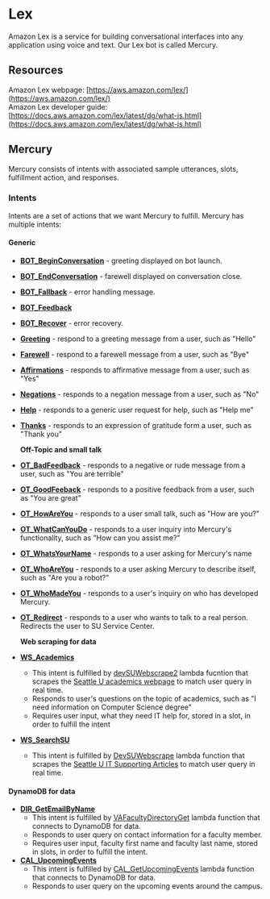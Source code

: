 # Lex

Amazon Lex is a service for building conversational interfaces into any application using voice and text. Our Lex bot is called Mercury.

## **Resources**

Amazon Lex webpage: [https://aws.amazon.com/lex/](https://aws.amazon.com/lex/)  
Amazon Lex developer guide: [https://docs.aws.amazon.com/lex/latest/dg/what-is.html](https://docs.aws.amazon.com/lex/latest/dg/what-is.html)

## **Mercury**

Mercury consists of intents with associated sample utterances, slots, fulfillment action, and responses.

### Intents

Intents are a set of actions that we want Mercury to fulfill. Mercury has multiple intents:

#### **Generic**

* [**BOT_BeginConversation**](https://us-west-2.console.aws.amazon.com/lex/home?region=us-west-2#bot-editor:bot=Mercury) - greeting displayed on bot launch.
* [**BOT_EndConversation**](https://us-west-2.console.aws.amazon.com/lex/home?region=us-west-2#bot-editor:bot=Mercury) - farewell displayed on conversation close.
* [**BOT_Fallback**](https://us-west-2.console.aws.amazon.com/lex/home?region=us-west-2#bot-editor:bot=Mercury) - error handling message.
* [**BOT_Feedback**](https://us-west-2.console.aws.amazon.com/lex/home?region=us-west-2#bot-editor:bot=Mercury)
* [**BOT_Recover**](https://us-west-2.console.aws.amazon.com/lex/home?region=us-west-2#bot-editor:bot=Mercury) - error recovery.
* [**Greeting**](https://us-west-2.console.aws.amazon.com/lex/home?region=us-west-2#bot-editor:bot=Mercury) - respond to a greeting message from a user, such as "Hello"
* [**Farewell**](https://us-west-2.console.aws.amazon.com/lex/home?region=us-west-2#bot-editor:bot=Mercury) - respond to a farewell message from a user, such as "Bye"
* [**Affirmations**](https://us-west-2.console.aws.amazon.com/lex/home?region=us-west-2#bot-editor:bot=Mercury) - responds to affirmative message from a user, such as "Yes"
* [**Negations**](https://us-west-2.console.aws.amazon.com/lex/home?region=us-west-2#bot-editor:bot=Mercury) - responds to a negation message from a user, such as "No"
* [**Help**](https://us-west-2.console.aws.amazon.com/lex/home?region=us-west-2#bot-editor:bot=Mercury) - responds to a generic user request for help, such as "Help me"
* [**Thanks**](https://us-west-2.console.aws.amazon.com/lex/home?region=us-west-2#bot-editor:bot=Mercury) - responds to an expression of gratitude form a user, such as "Thank you"

  **Off-Topic and small talk**

* [**OT\_BadFeedback**](https://us-west-2.console.aws.amazon.com/lex/home?region=us-west-2#bot-editor:bot=Mercury) - responds to a negative or rude message from a user, such as "You are terrible"
* [**OT\_GoodFeeback**](https://us-west-2.console.aws.amazon.com/lex/home?region=us-west-2#bot-editor:bot=Mercury) - responds to a positive feedback from a user, such as "You are great" 
* [**OT\_HowAreYou**](https://us-west-2.console.aws.amazon.com/lex/home?region=us-west-2#bot-editor:bot=Mercury) - responds to a user small talk, such as "How are you?"
* [**OT\_WhatCanYouDo**](https://us-west-2.console.aws.amazon.com/lex/home?region=us-west-2#bot-editor:bot=Mercury) - responds to a user inquiry into Mercury's functionality, such as "How can you assist me?"
* [**OT\_WhatsYourName**](https://us-west-2.console.aws.amazon.com/lex/home?region=us-west-2#bot-editor:bot=Mercury) - responds to a user asking for Mercury's name
* [**OT\_WhoAreYou**](https://us-west-2.console.aws.amazon.com/lex/home?region=us-west-2#bot-editor:bot=Mercury) - responds to a user asking Mercury to describe itself, such as "Are you a robot?"
* [**OT\_WhoMadeYou**](https://us-west-2.console.aws.amazon.com/lex/home?region=us-west-2#bot-editor:bot=Mercury) - responds to a user's inquiry on who has developed Mercury.
* [**OT\_Redirect**](https://us-west-2.console.aws.amazon.com/lex/home?region=us-west-2#bot-editor:bot=Mercury) - responds to a user who wants to talk to a real person. Redirects the user to SU Service Center.

  **Web scraping for data**

* [**WS\_Academics**](https://us-west-2.console.aws.amazon.com/lex/home?region=us-west-2#bot-editor:bot=Mercury)
  * This intent is fulfilled by [devSUWebscrape2](https://us-west-2.console.aws.amazon.com/lambda/home?region=us-west-2#/functions/devSUWebscrape2?tab=configuration) lambda fucntion that scrapes the [Seattle U academics webpage](https://www.seattleu.edu/academics/) to match user query in real time.
  * Responds to user's questions on the topic of academics, such as "I need information on Computer Science degree"
  * Requires user input, what they need IT help for, stored in a slot, in order to fulfill the intent 
* [**WS\_SearchSU**](https://us-west-2.console.aws.amazon.com/lex/home?region=us-west-2#bot-editor:bot=Mercury)
  * This intent is fulfilled by [DevSUWebscrape](https://us-west-2.console.aws.amazon.com/lambda/home?region=us-west-2#/functions/DevSUWebscrape?tab=configuration) lambda function that scrapes the [Seattle U IT Supporting Articles](https://www.seattleu.edu/its/support/support-articles/) to match user query in real time.

#### **DynamoDB for data**

* [**DIR\_GetEmailByName**](https://us-west-2.console.aws.amazon.com/lex/home?region=us-west-2#bot-editor:bot=Mercury) 
  * This intent is fulfilled by [VAFacultyDirectoryGet](https://us-west-2.console.aws.amazon.com/lambda/home?region=us-west-2#/functions/VAFacultyDirectoryGet?tab=configuration) lambda function that connects to DynamoDB for data.
  * Responds to user query on contact information for a faculty member.
  * Requires user input, faculty first name and faculty last name, stored in slots, in order to fulfill the intent.
* [**CAL\_UpcomingEvents**](https://us-west-2.console.aws.amazon.com/lex/home?region=us-west-2#bot-editor:bot=Mercury) 
  * This intent is fulfilled by [CAL\_GetUpcomingEvents](https://us-west-2.console.aws.amazon.com/lambda/home?region=us-west-2#/functions/CAL_GetUpcomingEvents?tab=configuration) lambda function that connects to DynamoDB for data.
  * Responds to user query on the upcoming events around the campus.

